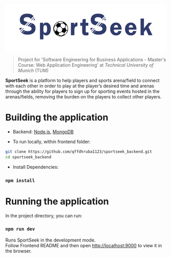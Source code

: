 <img src="src/assets/sslogo4.png" height="150px" align="center"/>

> Project for 'Software Engineering for Business Applications - Master's Course: Web Application Engineering' at _Technical University of Munich_ (TUM)

**SportSeek** is a platform to help players and sports arena/field to connect with each other in order to play at the player’s desired time and arenas
through the ability for players to sign up for sporting events hosted in the arenas/fields, removing the burden on the players to collect other
players.

# Building the application

- Backend: [Node.js](https://nodejs.org/en/), [MongoDB](mongodb.com)

- To run locally, within frontend folder:

```sh
git clone https://github.com/qffdhruba1123/sportseek_backend.git
cd sportseek_backend
```
- Install Dependencies:

### `npm install`

# Running the application

In the project directory, you can run:

### `npm run dev`

Runs SportSeek in the development mode.\
Follow Frontend README and then 
open [http://localhost:9000](http://localhost:9000) to view it in the browser.


